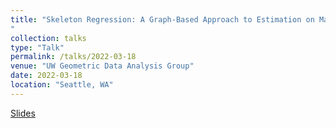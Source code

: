 ```yaml
---
title: "Skeleton Regression: A Graph-Based Approach to Estimation on Manifold
"
collection: talks
type: "Talk"
permalink: /talks/2022-03-18
venue: "UW Geometric Data Analysis Group"
date: 2022-03-18
location: "Seattle, WA"
---
```


[Slides](https://jerrybubble.github.io/files/SkelReg_Presentation.pdf)
